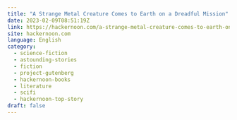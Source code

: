 ```yaml
---
title: "A Strange Metal Creature Comes to Earth on a Dreadful Mission"
date: 2023-02-09T08:51:19Z
link: https://hackernoon.com/a-strange-metal-creature-comes-to-earth-on-a-dreadful-mission?source=rss&utm_medium=RSS&utm_source=news.12bit.vn
site: hackernoon.com
language: English
category:
  - science-fiction
  - astounding-stories
  - fiction
  - project-gutenberg
  - hackernoon-books
  - literature
  - scifi
  - hackernoon-top-story
draft: false
---
```

